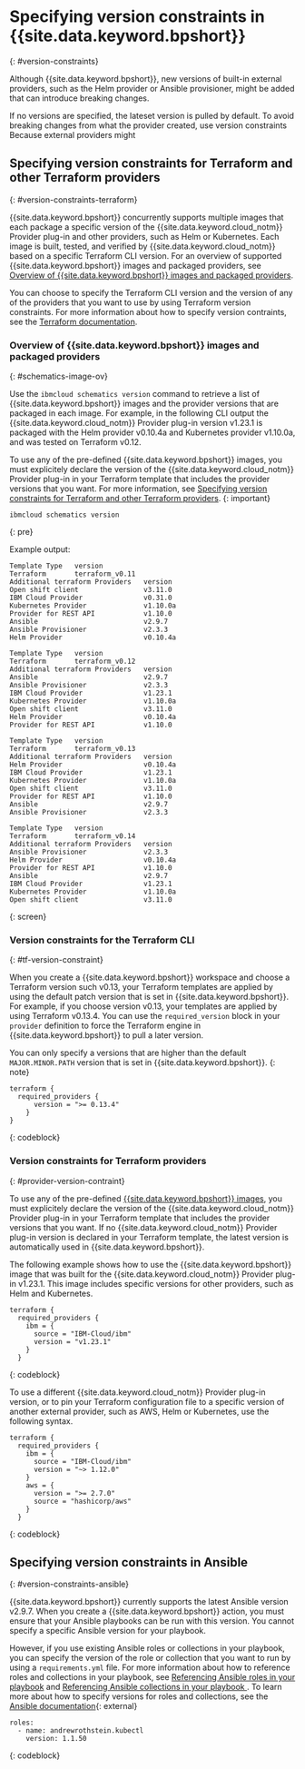 
  
  
# Specifying version constraints in {{site.data.keyword.bpshort}}
{: #version-constraints}

Although {{site.data.keyword.bpshort}}, new versions of built-in external providers, such as the Helm provider or Ansible provisioner, might be added that can introduce breaking changes. 

If no versions are specified, the lateset version is pulled by default. To avoid breaking changes from what the provider created, use version constraints Because external providers might

## Specifying version constraints for Terraform and other Terraform providers
{: #version-constraints-terraform}

{{site.data.keyword.bpshort}} concurrently supports multiple images that each package a specific version of the {{site.data.keyword.cloud_notm}} Provider plug-in and other providers, such as Helm or Kubernetes. Each image is built, tested, and verified by {{site.data.keyword.cloud_notm}} based on a specific Terraform CLI version. For an overview of supported {{site.data.keyword.bpshort}} images and packaged providers, see [Overview of {{site.data.keyword.bpshort}} images and packaged providers](#schematics-image-ov). 

You can choose to specify the Terraform CLI version and the version of any of the providers that you want to use by using Terraform version constraints. For more information about how to specify version contraints, see the [Terraform documentation](https://www.terraform.io/docs/language/expressions/version-constraints.html). 

### Overview of {{site.data.keyword.bpshort}} images and packaged providers
{: #schematics-image-ov}

Use the `ibmcloud schematics version` command to retrieve a list of {{site.data.keyword.bpshort}} images and the provider versions that are packaged in each image. For example, in the following CLI output the {{site.data.keyword.cloud_notm}} Provider plug-in version v1.23.1 is packaged with the Helm provider v0.10.4a and Kubernetes provider v1.10.0a, and was tested on Terraform v0.12.

To use any of the pre-defined {{site.data.keyword.bpshort}} images, you must explicitely declare the version of the {{site.data.keyword.cloud_notm}} Provider plug-in in your Terraform template that includes the provider versions that you want. For more information, see [Specifying version constraints for Terraform and other Terraform providers](#version-constraints-terraform). 
{: important}

```
ibmcloud schematics version
```
{: pre}

Example output: 
```
Template Type   version   
Terraform       terraform_v0.11   
Additional terraform Providers   version   
Open shift client                v3.11.0   
IBM Cloud Provider               v0.31.0   
Kubernetes Provider              v1.10.0a   
Provider for REST API            v1.10.0   
Ansible                          v2.9.7   
Ansible Provisioner              v2.3.3   
Helm Provider                    v0.10.4a   
                                    
Template Type   version   
Terraform       terraform_v0.12   
Additional terraform Providers   version   
Ansible                          v2.9.7   
Ansible Provisioner              v2.3.3   
IBM Cloud Provider               v1.23.1   
Kubernetes Provider              v1.10.0a   
Open shift client                v3.11.0   
Helm Provider                    v0.10.4a   
Provider for REST API            v1.10.0   
                                    
Template Type   version   
Terraform       terraform_v0.13   
Additional terraform Providers   version   
Helm Provider                    v0.10.4a   
IBM Cloud Provider               v1.23.1   
Kubernetes Provider              v1.10.0a   
Open shift client                v3.11.0   
Provider for REST API            v1.10.0   
Ansible                          v2.9.7   
Ansible Provisioner              v2.3.3   
                                    
Template Type   version   
Terraform       terraform_v0.14   
Additional terraform Providers   version   
Ansible Provisioner              v2.3.3   
Helm Provider                    v0.10.4a   
Provider for REST API            v1.10.0   
Ansible                          v2.9.7   
IBM Cloud Provider               v1.23.1   
Kubernetes Provider              v1.10.0a   
Open shift client                v3.11.0
```
{: screen}

### Version constraints for the Terraform CLI
{: #tf-version-constraint}

When you create a {{site.data.keyword.bpshort}} workspace and choose a Terraform version such v0.13, your Terraform templates are applied by using the default patch version that is set in {{site.data.keyword.bpshort}}. For example, if you choose version v0.13, your templates are applied by using Terraform v0.13.4. You can use the `required_version` block in your `provider` definition to force the Terraform engine in {{site.data.keyword.bpshort}} to pull a later version. 

You can only specify a versions that are higher than the default `MAJOR.MINOR.PATH` version that is set in {{site.data.keyword.bpshort}}. 
{: note}

```
terraform {
  required_providers {
      version = ">= 0.13.4"
    }
}
```
{: codeblock}

### Version constraints for Terraform providers
{: #provider-version-contraint}

To use any of the pre-defined [{{site.data.keyword.bpshort}} images](#schematics-image-ov), you must explicitely declare the version of the {{site.data.keyword.cloud_notm}} Provider plug-in in your Terraform template that includes the provider versions that you want. If no {{site.data.keyword.cloud_notm}} Provider plug-in version is declared in your Terraform template, the latest version is automatically used in {{site.data.keyword.bpshort}}. 

The following example shows how to use the {{site.data.keyword.bpshort}} image that was built for the {{site.data.keyword.cloud_notm}} Provider plug-in v1.23.1. This image includes specific versions for other providers, such as Helm and Kubernetes. 

```
terraform {
  required_providers {
    ibm = {
      source = "IBM-Cloud/ibm"
      version = "v1.23.1"
    }
  }
```
{: codeblock}

To use a different {{site.data.keyword.cloud_notm}} Provider plug-in version, or to pin your Terraform configuration file to a specific version of another external provider, such as AWS, Helm or Kubernetes, use the following syntax. 

```
terraform {
  required_providers {
    ibm = {
      source = "IBM-Cloud/ibm"
      version = "~> 1.12.0"
    }
    aws = {
      version = ">= 2.7.0"
      source = "hashicorp/aws"
    }
  }
```
{: codeblock}

## Specifying version constraints in Ansible
{: #version-constraints-ansible}

{{site.data.keyword.bpshort}} currently supports the latest Ansible version v2.9.7. When you create a {{site.data.keyword.bpshort}} action, you must ensure that your Ansible playbooks can be run with this version. You cannot specify a specific Ansible version for your playbook. 

However, if you use existing Ansible roles or collections in your playbook, you can specify the version of the role or collection that you want to run by using a `requirements.yml` file. For more information about how to reference roles and collections in your playbook, see [Referencing Ansible roles in your playbook](/docs/schematics?topic=schematics-create-playbooks#schematics-roles) and [Referencing Ansible collections in your playbook
](/docs/schematics?topic=schematics-create-playbooks#schematics-collections). To learn more about how to specify versions for roles and collections, see the [Ansible documentation](https://docs.ansible.com/ansible/latest/galaxy/user_guide.html#install-multiple-collections-with-a-requirements-file){: external}

```
roles:
  - name: andrewrothstein.kubectl
    version: 1.1.50
```
{: codeblock}

